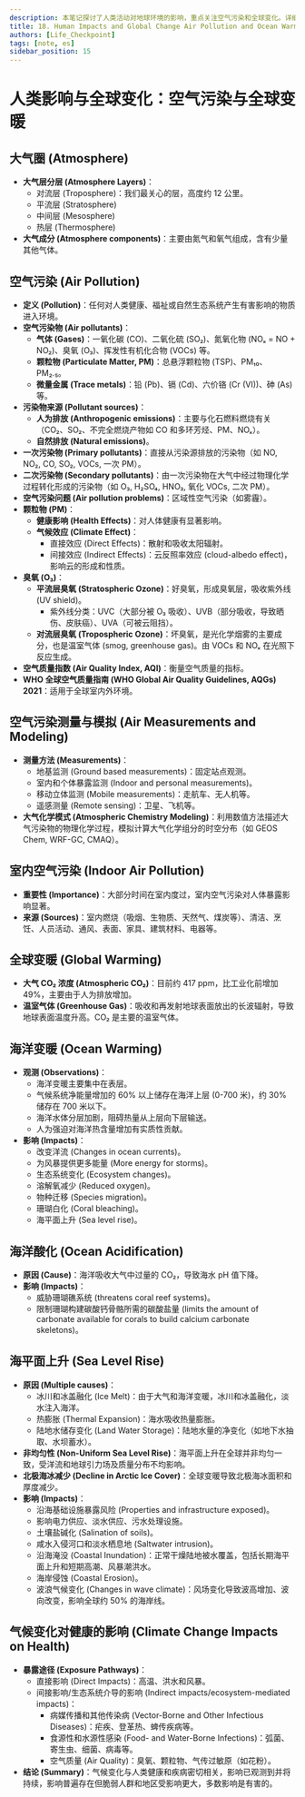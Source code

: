 ```yaml
---
description: 本笔记探讨了人类活动对地球环境的影响，重点关注空气污染和全球变化。详细介绍了大气圈结构、空气污染物的类型、来源、测量与模拟方法，以及室内空气污染问题。深入分析了全球变暖的原因（温室气体）及其对海洋（变暖、酸化）和海平面上升的影响，并讨论了气候变化对人类健康的多种影响途径。
title: 18. Human Impacts and Global Change Air Pollution and Ocean Warming
authors: [Life_Checkpoint]
tags: [note, es]
sidebar_position: 15
---
```

# 人类影响与全球变化：空气污染与全球变暖

## 大气圈 (Atmosphere)

*   **大气层分层 (Atmosphere Layers)**：
    *   对流层 (Troposphere)：我们最关心的层，高度约 12 公里。
    *   平流层 (Stratosphere)
    *   中间层 (Mesosphere)
    *   热层 (Thermosphere)
*   **大气成分 (Atmosphere components)**：主要由氮气和氧气组成，含有少量其他气体。

## 空气污染 (Air Pollution)

*   **定义 (Pollution)**：任何对人类健康、福祉或自然生态系统产生有害影响的物质进入环境。
*   **空气污染物 (Air pollutants)**：
    *   **气体 (Gases)**：一氧化碳 (CO)、二氧化硫 (SO₂)、氮氧化物 (NOₓ = NO + NO₂)、臭氧 (O₃)、挥发性有机化合物 (VOCs) 等。
    *   **颗粒物 (Particulate Matter, PM)**：总悬浮颗粒物 (TSP)、PM₁₀、PM₂.₅。
    *   **微量金属 (Trace metals)**：铅 (Pb)、镉 (Cd)、六价铬 (Cr (VI))、砷 (As) 等。
*   **污染物来源 (Pollutant sources)**：
    *   **人为排放 (Anthropogenic emissions)**：主要与化石燃料燃烧有关（CO₂、SO₂、不完全燃烧产物如 CO 和多环芳烃、PM、NOₓ）。
    *   **自然排放 (Natural emissions)**。
*   **一次污染物 (Primary pollutants)**：直接从污染源排放的污染物（如 NO, NO₂, CO, SO₂, VOCs, 一次 PM）。
*   **二次污染物 (Secondary pollutants)**：由一次污染物在大气中经过物理化学过程转化形成的污染物（如 O₃, H₂SO₄, HNO₃, 氧化 VOCs, 二次 PM）。
*   **空气污染问题 (Air pollution problems)**：区域性空气污染（如雾霾）。
*   **颗粒物 (PM)**：
    *   **健康影响 (Health Effects)**：对人体健康有显著影响。
    *   **气候效应 (Climate Effect)**：
        *   直接效应 (Direct Effects)：散射和吸收太阳辐射。
        *   间接效应 (Indirect Effects)：云反照率效应 (cloud-albedo effect)，影响云的形成和性质。
*   **臭氧 (O₃)**：
    *   **平流层臭氧 (Stratospheric Ozone)**：好臭氧，形成臭氧层，吸收紫外线 (UV shield)。
        *   紫外线分类：UVC（大部分被 O₃ 吸收）、UVB（部分吸收，导致晒伤、皮肤癌）、UVA（可被云阻挡）。
    *   **对流层臭氧 (Tropospheric Ozone)**：坏臭氧，是光化学烟雾的主要成分，也是温室气体 (smog, greenhouse gas)。由 VOCs 和 NOₓ 在光照下反应生成。
*   **空气质量指数 (Air Quality Index, AQI)**：衡量空气质量的指标。
*   **WHO 全球空气质量指南 (WHO Global Air Quality Guidelines, AQGs) 2021**：适用于全球室内外环境。

## 空气污染测量与模拟 (Air Measurements and Modeling)

*   **测量方法 (Measurements)**：
    *   地基监测 (Ground based measurements)：固定站点观测。
    *   室内和个体暴露监测 (Indoor and personal measurements)。
    *   移动立体监测 (Mobile measurements)：走航车、无人机等。
    *   遥感测量 (Remote sensing)：卫星、飞机等。
*   **大气化学模式 (Atmospheric Chemistry Modeling)**：利用数值方法描述大气污染物的物理化学过程，模拟计算大气化学组分的时空分布（如 GEOS Chem, WRF-GC, CMAQ）。

## 室内空气污染 (Indoor Air Pollution)

*   **重要性 (Importance)**：大部分时间在室内度过，室内空气污染对人体暴露影响显著。
*   **来源 (Sources)**：室内燃烧（吸烟、生物质、天然气、煤炭等）、清洁、烹饪、人员活动、通风、表面、家具、建筑材料、电器等。

## 全球变暖 (Global Warming)

*   **大气 CO₂ 浓度 (Atmospheric CO₂)**：目前约 417 ppm，比工业化前增加 49%，主要由于人为排放增加。
*   **温室气体 (Greenhouse Gas)**：吸收和再发射地球表面放出的长波辐射，导致地球表面温度升高。CO₂ 是主要的温室气体。

## 海洋变暖 (Ocean Warming)

*   **观测 (Observations)**：
    *   海洋变暖主要集中在表层。
    *   气候系统净能量增加的 60% 以上储存在海洋上层 (0-700 米)，约 30% 储存在 700 米以下。
    *   海洋水体分层加剧，阻碍热量从上层向下层输送。
    *   人为强迫对海洋热含量增加有实质性贡献。
*   **影响 (Impacts)**：
    *   改变洋流 (Changes in ocean currents)。
    *   为风暴提供更多能量 (More energy for storms)。
    *   生态系统变化 (Ecosystem changes)。
    *   溶解氧减少 (Reduced oxygen)。
    *   物种迁移 (Species migration)。
    *   珊瑚白化 (Coral bleaching)。
    *   海平面上升 (Sea level rise)。

## 海洋酸化 (Ocean Acidification)

*   **原因 (Cause)**：海洋吸收大气中过量的 CO₂，导致海水 pH 值下降。
*   **影响 (Impacts)**：
    *   威胁珊瑚礁系统 (threatens coral reef systems)。
    *   限制珊瑚构建碳酸钙骨骼所需的碳酸盐量 (limits the amount of carbonate available for corals to build calcium carbonate skeletons)。

## 海平面上升 (Sea Level Rise)

*   **原因 (Multiple causes)**：
    *   冰川和冰盖融化 (Ice Melt)：由于大气和海洋变暖，冰川和冰盖融化，淡水注入海洋。
    *   热膨胀 (Thermal Expansion)：海水吸收热量膨胀。
    *   陆地水储存变化 (Land Water Storage)：陆地水量的净变化（如地下水抽取、水坝蓄水）。
*   **非均匀性 (Non-Uniform Sea Level Rise)**：海平面上升在全球并非均匀一致，受洋流和地球引力场及质量分布不均影响。
*   **北极海冰减少 (Decline in Arctic Ice Cover)**：全球变暖导致北极海冰面积和厚度减少。
*   **影响 (Impacts)**：
    *   沿海基础设施暴露风险 (Properties and infrastructure exposed)。
    *   影响电力供应、淡水供应、污水处理设施。
    *   土壤盐碱化 (Salination of soils)。
    *   咸水入侵河口和淡水栖息地 (Saltwater intrusion)。
    *   沿海淹没 (Coastal Inundation)：正常干燥陆地被水覆盖，包括长期海平面上升和短期高潮、风暴潮洪水。
    *   海岸侵蚀 (Coastal Erosion)。
    *   波浪气候变化 (Changes in wave climate)：风场变化导致波高增加、波向改变，影响全球约 50% 的海岸线。

## 气候变化对健康的影响 (Climate Change Impacts on Health)

*   **暴露途径 (Exposure Pathways)**：
    *   直接影响 (Direct Impacts)：高温、洪水和风暴。
    *   间接影响/生态系统介导的影响 (Indirect impacts/ecosystem-mediated impacts)：
        *   病媒传播和其他传染病 (Vector-Borne and Other Infectious Diseases)：疟疾、登革热、蜱传疾病等。
        *   食源性和水源性感染 (Food- and Water-Borne Infections)：弧菌、寄生虫、细菌、病毒等。
        *   空气质量 (Air Quality)：臭氧、颗粒物、气传过敏原（如花粉）。
*   **结论 (Summary)**：气候变化与人类健康和疾病密切相关，影响已观测到并将持续，影响普遍存在但脆弱人群和地区受影响更大，多数影响是有害的。